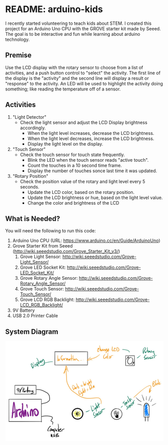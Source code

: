 # README: arduino-kids

I recently started volunteering to teach kids about STEM.  I created this project for an Arduino Uno CPU with the GROVE starter kit made by Seeed.  The goal is to be interactive and fun while learning about arduino technology.

## Premise

Use the LCD display with the rotary sensor to choose from a list of activities, and a push button control to "select" the activity.  The first line of the display is the "activity" and the second line will display a result or "response" to the activity.  An LED will be used to highlight the activity doing something; like reading the temperature off of a sensor.

## Activities

1. "Light Detector"
    * Check the light sensor and adjust the LCD Display brightness accordingly.
        * When the light level increases, decrease the LCD brightness.
        * When the light level decreases, increase the LCD brightness.
        * Display the light level on the display.
1. "Touch Sensor"
    * Check the touch sensor for touch state frequently.
        * Blink the LED when the touch sensor reads "active touch".
        * Count the touches in a 10 second time frame.
        * Display the number of touches sonce last time it was updated.
1. "Rotary Position"
    * Check the position value of the rotary and light level every 5 seconds.
        * Update the LCD color, based on the rotary position.
        * Update the LCD brightness or hue, based on the light level value.
        * Change the color and brightness of the LCD 

## What is Needed?

You will need the following to run this code:
1. Arduino Uno CPU (URL: https://www.arduino.cc/en/Guide/ArduinoUno)
1. Grove Starter Kit from Seeed (http://wiki.seeedstudio.com/Grove_Starter_Kit_v3/)
   1. Grove Light Sensor: http://wiki.seeedstudio.com/Grove-Light_Sensor/
   1. Grove LED Socket Kit: http://wiki.seeedstudio.com/Grove-LED_Socket_Kit/
   1. Grove Rotary Angle Sensor: http://wiki.seeedstudio.com/Grove-Rotary_Angle_Sensor/
   1. Grove Touch Sensor: http://wiki.seeedstudio.com/Grove-Touch_Sensor/
   1. Grove LCD RGB Backlight: http://wiki.seeedstudio.com/Grove-LCD_RGB_Backlight/
1. 9V Battery
1. USB 2.0 Printer Cable

## System Diagram

![System Diagram](arduino-kids-overview.png?raw=true "Arduino Kids System Overview")
